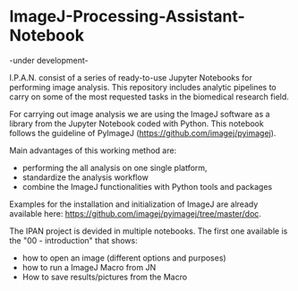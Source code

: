 # ImageJ-Processing-Assistant-Notebook
-under development-

I.P.A.N. consist of a series of ready-to-use Jupyter Notebooks for performing image analysis. This repository includes analytic pipelines to carry on some of the most requested tasks in the biomedical research field. 

For carrying out image analysis we are using the ImageJ software as a library from the Jupyter Notebook coded with Python. This notebook follows the guideline of PyImageJ (https://github.com/imagej/pyimagej). 

Main advantages of this working method are:
- performing the all analysis on one single platform,
- standardize the analysis workflow
- combine the ImageJ functionalities with Python tools and packages

Examples for the installation and initialization of ImageJ are already available here: https://github.com/imagej/pyimagej/tree/master/doc.

The IPAN project is devided in multiple notebooks. 
The first one available is the "00 - introduction" that shows:
- how to open an image (different options and purposes)
- how to run a ImageJ Macro from JN 
- How to save results/pictures from the Macro
